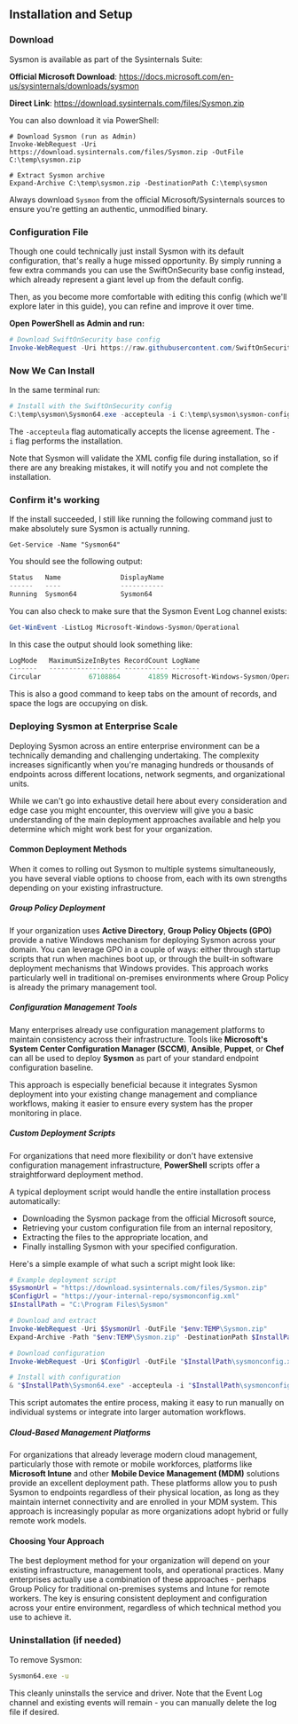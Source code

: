 
## **Installation and Setup**

### **Download**

Sysmon is available as part of the Sysinternals Suite:

**Official Microsoft Download**: https://docs.microsoft.com/en-us/sysinternals/downloads/sysmon

**Direct Link**: https://download.sysinternals.com/files/Sysmon.zip


You can also download it via PowerShell:

```shell
# Download Sysmon (run as Admin)
Invoke-WebRequest -Uri https://download.sysinternals.com/files/Sysmon.zip -OutFile C:\temp\sysmon.zip

# Extract Sysmon archive
Expand-Archive C:\temp\sysmon.zip -DestinationPath C:\temp\sysmon
```


Always download `Sysmon` from the official Microsoft/Sysinternals sources to ensure you're getting an authentic, unmodified binary.


### Configuration File

Though one could technically just install Sysmon with its default configuration, that's really a huge missed opportunity. By simply running a few extra commands you can use the SwiftOnSecurity base config instead, which already represent a giant level up from the default config.

Then, as you become more comfortable with editing this config (which we'll explore later in this guide), you can refine and improve it over time.


**Open PowerShell as Admin and run:**

```powershell
# Download SwiftOnSecurity base config
Invoke-WebRequest -Uri https://raw.githubusercontent.com/SwiftOnSecurity/sysmon-config/master/sysmonconfig-export.xml -OutFile C:\temp\sysmon\sysmon-config.xml
```



### Now We Can Install

In the same terminal run:
```powershell
# Install with the SwiftOnSecurity config
C:\temp\sysmon\Sysmon64.exe -accepteula -i C:\temp\sysmon\sysmon-config.xml
```

The `-accepteula` flag automatically accepts the license agreement. The `-i` flag performs the installation.

Note that Sysmon will validate the XML config file during installation, so if there are any breaking mistakes, it will notify you and not complete the installation.


### Confirm it's working

If the install succeeded, I still like running the following command just to make absolutely sure Sysmon is actually running.

```shell
Get-Service -Name "Sysmon64"
```


You should see the following output:
```powershell
Status   Name               DisplayName
------   ----               -----------
Running  Sysmon64           Sysmon64
```


You can also check to make sure that the Sysmon Event Log channel exists:
```powershell
Get-WinEvent -ListLog Microsoft-Windows-Sysmon/Operational
```


In this case the output should look something like:
```powershell
LogMode   MaximumSizeInBytes RecordCount LogName
-------   ------------------ ----------- -------
Circular            67108864       41859 Microsoft-Windows-Sysmon/Operational
```

This is also a good command to keep tabs on the amount of records, and space the logs are occupying on disk.



### Deploying Sysmon at Enterprise Scale

Deploying Sysmon across an entire enterprise environment can be a technically demanding and challenging undertaking. The complexity increases significantly when you're managing hundreds or thousands of endpoints across different locations, network segments, and organizational units.

While we can't go into exhaustive detail here about every consideration and edge case you might encounter, this overview will give you a basic understanding of the main deployment approaches available and help you determine which might work best for your organization.

#### Common Deployment Methods

When it comes to rolling out Sysmon to multiple systems simultaneously, you have several viable options to choose from, each with its own strengths depending on your existing infrastructure.

##### Group Policy Deployment

If your organization uses **Active Directory**, **Group Policy Objects (GPO)** provide a native Windows mechanism for deploying Sysmon across your domain. You can leverage GPO in a couple of ways: either through startup scripts that run when machines boot up, or through the built-in software deployment mechanisms that Windows provides. This approach works particularly well in traditional on-premises environments where Group Policy is already the primary management tool.

##### Configuration Management Tools

Many enterprises already use configuration management platforms to maintain consistency across their infrastructure. Tools like **Microsoft's System Center Configuration Manager (SCCM)**, **Ansible**, **Puppet**, or **Chef** can all be used to deploy **Sysmon** as part of your standard endpoint configuration baseline.

This approach is especially beneficial because it integrates Sysmon deployment into your existing change management and compliance workflows, making it easier to ensure every system has the proper monitoring in place.

##### Custom Deployment Scripts

For organizations that need more flexibility or don't have extensive configuration management infrastructure, **PowerShell** scripts offer a straightforward deployment method.

A typical deployment script would handle the entire installation process automatically:
- Downloading the Sysmon package from the official Microsoft source,
- Retrieving your custom configuration file from an internal repository,
- Extracting the files to the appropriate location, and
- Finally installing Sysmon with your specified configuration.

Here's a simple example of what such a script might look like:

```powershell
# Example deployment script
$SysmonUrl = "https://download.sysinternals.com/files/Sysmon.zip"
$ConfigUrl = "https://your-internal-repo/sysmonconfig.xml"
$InstallPath = "C:\Program Files\Sysmon"

# Download and extract
Invoke-WebRequest -Uri $SysmonUrl -OutFile "$env:TEMP\Sysmon.zip"
Expand-Archive -Path "$env:TEMP\Sysmon.zip" -DestinationPath $InstallPath -Force

# Download configuration
Invoke-WebRequest -Uri $ConfigUrl -OutFile "$InstallPath\sysmonconfig.xml"

# Install with configuration
& "$InstallPath\Sysmon64.exe" -accepteula -i "$InstallPath\sysmonconfig.xml"
```

This script automates the entire process, making it easy to run manually on individual systems or integrate into larger automation workflows.

##### Cloud-Based Management Platforms

For organizations that already leverage modern cloud management, particularly those with remote or mobile workforces, platforms like **Microsoft Intune** and other **Mobile Device Management (MDM)** solutions provide an excellent deployment path. These platforms allow you to push Sysmon to endpoints regardless of their physical location, as long as they maintain internet connectivity and are enrolled in your MDM system. This approach is increasingly popular as more organizations adopt hybrid or fully remote work models.

#### Choosing Your Approach

The best deployment method for your organization will depend on your existing infrastructure, management tools, and operational practices. Many enterprises actually use a combination of these approaches - perhaps Group Policy for traditional on-premises systems and Intune for remote workers. The key is ensuring consistent deployment and configuration across your entire environment, regardless of which technical method you use to achieve it.


### **Uninstallation (if needed)**

To remove Sysmon:

```cmd
Sysmon64.exe -u
```

This cleanly uninstalls the service and driver. Note that the Event Log channel and existing events will remain - you can manually delete the log file if desired.




